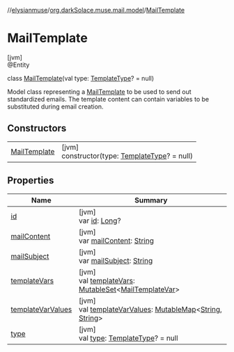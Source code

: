//[elysianmuse](../../../index.md)/[org.darkSolace.muse.mail.model](../index.md)/[MailTemplate](index.md)

# MailTemplate

[jvm]\
@Entity

class [MailTemplate](index.md)(val type: [TemplateType](../-template-type/index.md)? = null)

Model class representing a [MailTemplate](index.md) to be used to send out standardized emails. The template content can contain variables to be substituted during email creation.

## Constructors

| | |
|---|---|
| [MailTemplate](-mail-template.md) | [jvm]<br>constructor(type: [TemplateType](../-template-type/index.md)? = null) |

## Properties

| Name | Summary |
|---|---|
| [id](id.md) | [jvm]<br>var [id](id.md): [Long](https://kotlinlang.org/api/latest/jvm/stdlib/kotlin/-long/index.html)? |
| [mailContent](mail-content.md) | [jvm]<br>var [mailContent](mail-content.md): [String](https://kotlinlang.org/api/latest/jvm/stdlib/kotlin/-string/index.html) |
| [mailSubject](mail-subject.md) | [jvm]<br>var [mailSubject](mail-subject.md): [String](https://kotlinlang.org/api/latest/jvm/stdlib/kotlin/-string/index.html) |
| [templateVars](template-vars.md) | [jvm]<br>val [templateVars](template-vars.md): [MutableSet](https://kotlinlang.org/api/latest/jvm/stdlib/kotlin.collections/-mutable-set/index.html)&lt;[MailTemplateVar](../-mail-template-var/index.md)&gt; |
| [templateVarValues](template-var-values.md) | [jvm]<br>val [templateVarValues](template-var-values.md): [MutableMap](https://kotlinlang.org/api/latest/jvm/stdlib/kotlin.collections/-mutable-map/index.html)&lt;[String](https://kotlinlang.org/api/latest/jvm/stdlib/kotlin/-string/index.html), [String](https://kotlinlang.org/api/latest/jvm/stdlib/kotlin/-string/index.html)&gt; |
| [type](type.md) | [jvm]<br>val [type](type.md): [TemplateType](../-template-type/index.md)? = null |

